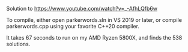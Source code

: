Solution to https://www.youtube.com/watch?v=_-AfhLQfb6w

To compile, either open parkerwords.sln in VS 2019 or later, or compile parkerwords.cpp using your favorite C++20 compiler.

It takes 67 seconds to run on my AMD Ryzen 5800X, and finds the 538 solutions.
